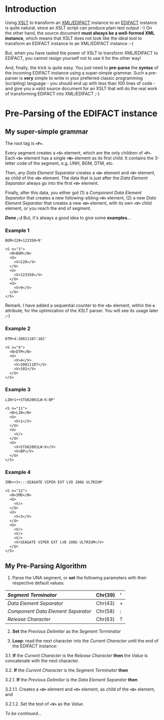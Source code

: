 # Introduction #

Using [XSLT](http://en.wikipedia.org/wiki/XSLT) to transform an [XML/EDIFACT](http://en.wikipedia.org/wiki/XML/EDIFACT) instance to an [EDIFACT](http://en.wikipedia.org/wiki/EDIFACT) instance is quite natural, since an XSLT script can produce plain text output :-) On the other hand, the source document **must always be a well-formed XML instance**, which means that XSLT does not look like the ideal tool to transform an EDIFACT instance to an XML/EDIFACT instance :-(

But, when you have tasted the power of XSLT to transform XML/EDIFACT to EDIFACT, you cannot resign yourself not to use it for the other way!

And, finally, the trick is quite easy. You just need to **pre-parse** the **syntax** of the incoming EDIFACT instance using a super-simple grammar. Such a pre-parser is **very** simple to write in your preferred classic programming (scripting) language - you should end up with less than 100 lines of code - and give you a valid source document for an XSLT that will do the real work of transforming EDIFACT into XML/EDIFACT ;-)

# Pre-Parsing of the EDIFACT instance #

## My super-simple grammar ##

The root tag is **`<F>`**.

Every segment creates a **`<S>`** element, which are the only children of **`<F>`**. Each **`<S>`** element has a single **`<N>`** element as its first child. It contains the 3-letter code of the segment, e.g. UNH, BGM, DTM, etc.

Then, any _Data Element Separator_ creates a **`<U>`** element and **`<V>`** element, as child of the **`<U>`** element. The data that is just after the _Data Element Separator_ always go into the first **`<V>`** element.

Finally, after this data, you either got (1) a _Component Data Element Separator_ that creates a new following-sibling **`<V>`** element, (2) a new _Data Element Separator_ that creates a new **`<U>`** element, with its own **`<V>`** child element, or you reach the end of segment.

_**Done ;-)**_ But, it's always a good idea to give some **examples**...

### Example 1 ###

`BGM+220+123350+9'`
```
<S n="3">
  <N>BGM</N>
  <U>
    <V>220</V>
  </U>
  <U>
    <V>123350</V>
  </U>
  <U>
    <V>9</V>
  </U>
</S>
```

Remark. I have added a sequential counter to the **`<S>`** element, within the **`n`** attribute, for the optimization of the XSLT parser. You will see its usage later ;-)

### Example 2 ###

`DTM+4:20011107:102'`
```
<S n="4">
  <N>DTM</N>
  <U>
    <V>4</V>
    <V>20011107</V>
    <V>102</V>
  </U>
</S>
```

### Example 3 ###

`LIN+1++STU62001LW-K:BP'`
```
<S n="11">
  <N>LIN</N>
  <U>
    <V>1</V>
  </U>
  <U>
    <V/>
  </U>
  <U>
    <V>STU62001LW-K</V>
    <V>BP</V>
  </U>
</S>
```

### Example 4 ###

`IMD++3+:::SEAGATE VIPER EXT LVD 200G ULTRIUM'`
```
<S n="12">
  <N>IMD</N>
  <U>
    <V/>
  </U>
  <U>
    <V>3</V>
  </U>
  <U>
    <V/>
    <V/>
    <V/>
    <V>SEAGATE VIPER EXT LVD 200G ULTRIUM</V>
  </U>
</S>
```

## My Pre-Parsing Algorithm ##

1. Parse the UNA segment, or **set** the following parameters with their respective default values:

| _Segment Terminator_               | Chr(39) | ' |
|:-----------------------------------|:--------|:--|
| _Data Element Separator_           | Chr(43) | + |
| _Component Data Element Separator_ | Chr(58) | : |
| _Release Character_                | Chr(63) | ? |

2. **Set** the _Previous Delimiter_ as the _Segment Terminator_

3. **Loop**: read the next character into the _Current Character_ until the end of the EDIFACT instance:

3.1. **If** the _Current Character_ is the _Release Character_ **then** the _Value_ is concatenate with the next character.

3.2. **If** the _Current Character_ is the _Segment Terminator_ **then**

3.2.1. **If** the _Previous Delimiter_ is the _Data Element Separator_ **then**

3.2.1.1. Creates a **`<U>`** element and **`<V>`** element, as child of the **`<U>`** element, and

3.2.1.2. Set the text of **`<V>`** as the _Value_.

_To be continued..._